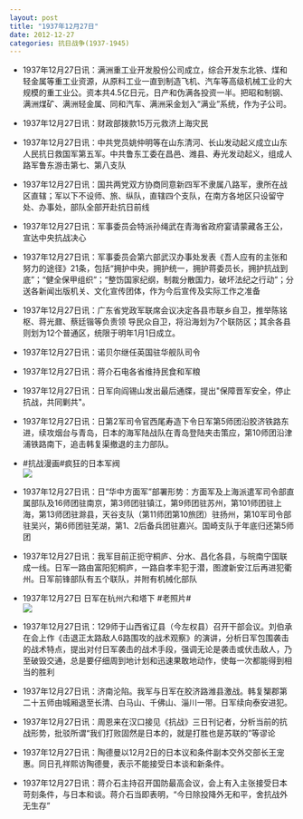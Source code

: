 ```yaml
---
layout: post
title: "1937年12月27日"
date: 2012-12-27
categories: 抗日战争(1937-1945)
---
```


<meta name="referrer" content="no-referrer" />

- 1937年12月27日讯：满洲重工业开发股份公司成立，综合开发东北铁、煤和轻金属等重工业资源，从原料工业一直到制造飞机、汽车等高级机械工业的大规模的重工业公。资本共4.5亿日元，日产和伪满各投资一半。把昭和制钢、满洲煤矿、满洲轻金属、同和汽车、满洲采金划入“满业”系统，作为子公司。 

- 1937年12月27日讯：财政部拨款15万元救济上海灾民 

- 1937年12月27日讯：中共党员姚仲明等在山东清河、长山发动起义成立山东人民抗日救国军第五军。中共鲁东工委在昌邑、潍县、寿光发动起义，组成人路军鲁东游击第七、第八支队 

- 1937年12月27日讯：国共两党双方协商同意新四军不隶属八路军，隶所在战区直辖；军以下不设师、旅、纵队，直辖四个支队，在南方各地区只设留守处、办事处，部队全部开赴抗日前线 

- 1937年12月27日讯：军事委员会特派孙绳武在青海省政府宴请蒙藏各王公，宣达中央抗战决心 

- 1937年12月27日讯：军事委员会第六部武汉办事处发表《吾人应有的主张和努力的途径》21条，包括“拥护中央，拥护统一，拥护蒋委员长，拥护抗战到底”；“健全保甲组织”；“整饬国家纪纲，制裁分散国力，破坏法纪之行动”；分送各新闻出版机关、文化宣传团体，作为今后宣传及实际工作之准备 

- 1937年12月27日讯：广东省党政军联席会议决定各县市联乡自卫，推举陈铭枢、蒋光鼐、蔡廷锴等负责领 导民众自卫，将沿海划为7个联防区；其余各县则划为12个普通区，统限于明年1月1日成立。 

- 1937年12月27日讯：诺贝尔继任英国驻华舰队司令 

- 1937年12月27日讯：蒋介石电各省维持民食和军粮 

- 1937年12月27日讯：日军向阎锡山发出最后通牒，提出"保障晋军安全，停止抗战，共同剿共"。 

- 1937年12月27日讯：日第2军司令官西尾寿造下令日军第5师团沿胶济铁路东进，续攻烟台与青岛，日本的海军陆战队在青岛登陆夹击策应，第10师团沿津浦铁路南下，追击韩复渠撤退的主力部队。 

- #抗战漫画#疯狂的日本军阀 <br/><img src="https://ww4.sinaimg.cn/large/aca367d8jw1e086a4cq9ij.jpg" />

- 1937年12月27日讯：日“华中方面军”部署形势：方面军及上海派遣军司令部直属部队及16师团驻南京，第3师团驻镇江，第9师团驻苏州，第101师团驻上海，第13师团驻滁县，天谷支队（第11师团第10旅团）驻扬州，第10军司令部驻吴兴，第6师团驻芜湖，第1、2后备兵团驻嘉兴。国崎支队于年底归还第5师团 

- 1937年12月27日讯：我军目前正扼守桐庐、分水、昌化各县，与皖南宁国联成一线。日军一路由富阳犯桐庐，一路自孝丰犯于潜，图渡新安江后再进犯衢州。日军前锋部队有五个联队，并附有机械化部队 

- 1937年12月27日 日军在杭州六和塔下 #老照片# <br/><img src="https://ww2.sinaimg.cn/large/aca367d8jw1e081yjgtzvj.jpg" />

- 1937年12月27日讯：129师于山西省辽县（今左权县）召开干部会议。刘伯承在会上作《击退正太路敌人6路围攻的战术观察》的演讲，分析日军包围袭击的战术特点，提出对付日军袭击的战术手段，强调无论是袭击或伏击敌人，乃至破毁交通，总是要仔细周到地计划和迅速果敢地动作，使每一次都能得到相当的胜利 

- 1937年12月27日讯：济南沦陷。我军与日军在胶济路潍县激战。韩复榘郡第二十五师由城厢退至长清、白马山、千佛山、淄川一带。日军续向泰安进犯。 

- 1937年12月27日讯：周恩来在汉口接见《抗战》三日刊记者，分析当前的抗战形势，批驳所谓“我们打败固然是日本的，就是打胜也是苏联的”等谬论 

- 1937年12月27日讯：陶德曼以12月2日的日本议和条件副本交外交部长王宠惠。同日孔祥熙访陶德曼，表示不能接受日本谈和新条件。 

- 1937年12月27日讯：蒋介石主持召开国防最高会议，会上有入主张接受日本苛刻条件，与日本和谈。蒋介石当即表明，“今日除投降外无和平，舍抗战外无生存” 

